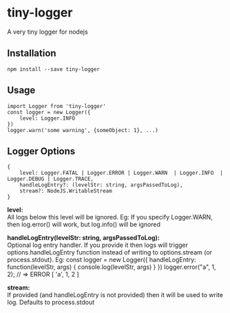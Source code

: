 # tiny-logger
A very tiny logger for nodejs

## Installation
```
npm install --save tiny-logger
```

## Usage
```
import Logger from 'tiny-logger'
const logger = new Logger({
    level: Logger.INFO
})
logger.warn('some warning', {someObject: 1}, ...)
```

## Logger Options
```
{
    level: Logger.FATAL | Logger.ERROR | Logger.WARN  | Logger.INFO  | Logger.DEBUG | Logger.TRACE,
    handleLogEntry?: (levelStr: string, argsPassedToLog),
    stream?: NodeJS.WritableStream
}
```

**level:**<br />
All logs below this level will be ignored. Eg: If you specify Logger.WARN, then log.error() will work, but log.info() will be ignored

**handleLogEntry(levelStr: string, argsPassedToLog):**<br />
Optional log entry handler. If you provide it then logs will trigger options.handleLogEntry function instead of writing to options.stream (or process.stdout).
Eg:
const logger = new Logger({
    handleLogEntry: function(levelStr, args) {
        console.log(levelStr, args)
    }
})
logger.error("a", 1, 2); // => ERROR [ 'a', 1, 2 ]

**stream:**<br />
If provided (and handleLogEntry is not provided) then it will be used to write log. Defaults to process.stdout
